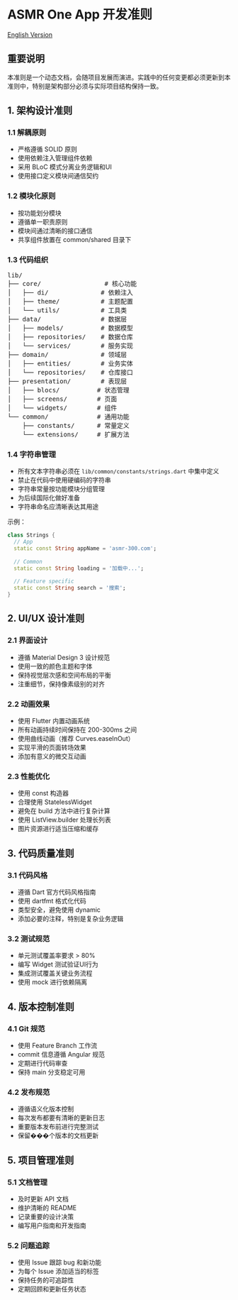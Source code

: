 # ASMR One App 开发准则

[English Version](guidelines_en.md)

## 重要说明

本准则是一个动态文档，会随项目发展而演进。实践中的任何变更都必须更新到本准则中，特别是架构部分必须与实际项目结构保持一致。

## 1. 架构设计准则

### 1.1 解耦原则
- 严格遵循 SOLID 原则
- 使用依赖注入管理组件依赖
- 采用 BLoC 模式分离业务逻辑和UI
- 使用接口定义模块间通信契约

### 1.2 模块化原则
- 按功能划分模块
- 遵循单一职责原则
- 模块间通过清晰的接口通信
- 共享组件放置在 common/shared 目录下

### 1.3 代码组织
<pre>
lib/
├── core/                 # 核心功能
│   ├── di/              # 依赖注入
│   ├── theme/           # 主题配置
│   └── utils/           # 工具类
├── data/                # 数据层
│   ├── models/          # 数据模型
│   ├── repositories/    # 数据仓库
│   └── services/        # 服务实现
├── domain/              # 领域层
│   ├── entities/        # 业务实体
│   └── repositories/    # 仓库接口
├── presentation/        # 表现层
│   ├── blocs/          # 状态管理
│   ├── screens/        # 页面
│   └── widgets/        # 组件
└── common/             # 通用功能
    ├── constants/      # 常量定义
    └── extensions/     # 扩展方法
</pre>

### 1.4 字符串管理
- 所有文本字符串必须在 `lib/common/constants/strings.dart` 中集中定义
- 禁止在代码中使用硬编码的字符串
- 字符串常量按功能模块分组管理
- 为后续国际化做好准备
- 字符串命名应清晰表达其用途

示例：
```dart
class Strings {
  // App
  static const String appName = 'asmr-300.com';
  
  // Common
  static const String loading = '加载中...';
  
  // Feature specific
  static const String search = '搜索';
}
```

## 2. UI/UX 设计准则

### 2.1 界面设计
- 遵循 Material Design 3 设计规范
- 使用一致的颜色主题和字体
- 保持视觉层次感和空间布局的平衡
- 注重细节，保持像素级别的对齐

### 2.2 动画效果
- 使用 Flutter 内置动画系统
- 所有动画持续时间保持在 200-300ms 之间
- 使用曲线动画（推荐 Curves.easeInOut）
- 实现平滑的页面转场效果
- 添加有意义的微交互动画

### 2.3 性能优化
- 使用 const 构造器
- 合理使用 StatelessWidget
- 避免在 build 方法中进行复杂计算
- 使用 ListView.builder 处理长列表
- 图片资源进行适当压缩和缓存

## 3. 代码质量准则

### 3.1 代码风格
- 遵循 Dart 官方代码风格指南
- 使用 dartfmt 格式化代码
- 类型安全，避免使用 dynamic
- 添加必要的注释，特别是复杂业务逻辑

### 3.2 测试规范
- 单元测试覆盖率要求 > 80%
- 编写 Widget 测试验证UI行为
- 集成测试覆盖关键业务流程
- 使用 mock 进行依赖隔离

## 4. 版本控制准则

### 4.1 Git 规范
- 使用 Feature Branch 工作流
- commit 信息遵循 Angular 规范
- 定期进行代码审查
- 保持 main 分支稳定可用

### 4.2 发布规范
- 遵循语义化版本控制
- 每次发布都要有清晰的更新日志
- 重要版本发布前进行完整测试
- 保留���个版本的文档更新

## 5. 项目管理准则

### 5.1 文档管理
- 及时更新 API 文档
- 维护清晰的 README
- 记录重要的设计决策
- 编写用户指南和开发指南

### 5.2 问题追踪
- 使用 Issue 跟踪 bug 和新功能
- 为每个 Issue 添加适当的标签
- 保持任务的可追踪性
- 定期回顾和更新任务状态 